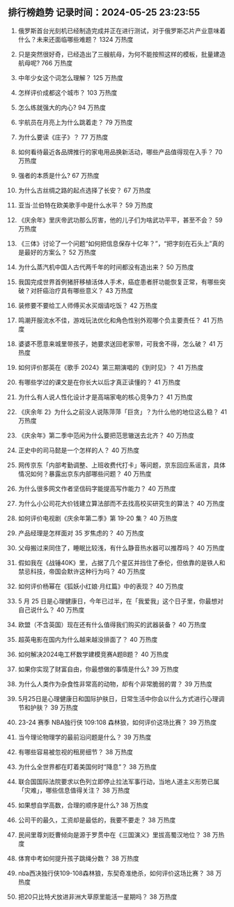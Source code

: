 
## 排行榜趋势 记录时间：2024-05-25 23:23:55
  
  1. 俄罗斯首台光刻机已经制造完成并正在进行测试，对于俄罗斯芯片产业意味着什么？未来还面临哪些难题？ 1324 万热度
    
  2. 只是突然很好奇，已经造出了三艘航母，为何不能按照这样的模板，批量建造航母呢? 766 万热度
    
  3. 中年少女这个词怎么理解？ 125 万热度
    
  4. 怎样评价成都这个城市？ 103 万热度
    
  5. 怎么练就强大的内心? 94 万热度
    
  6. 宇航员在月亮上为什么跳着走？ 79 万热度
    
  7. 为什么要读《庄子》？ 77 万热度
    
  8. 如何看待最近各品牌推行的家电用品换新活动，哪些产品值得现在入手？ 70 万热度
    
  9. 强者的本质是什么? 67 万热度
    
  10. 为什么古丝绸之路的起点选择了长安？ 67 万热度
    
  11. 亚当·兰伯特在欧美歌手中是什么水平？ 59 万热度
    
  12. 《庆余年》里庆帝武功那么厉害，他的儿子们为啥武功平平，甚至不会？ 59 万热度
    
  13. 《三体》讨论了一个问题“如何把信息保存十亿年？”，“把字刻在石头上”真的是最好的方案么？ 52 万热度
    
  14. 为什么蒸汽机中国人古代两千年的时间都没有造出来？ 50 万热度
    
  15. 我国完成世界首例猪肝移植活体人手术，癌症患者肝功能恢复正常，有哪些突破？对肝癌治疗具有哪些意义？ 43 万热度
    
  16. 装修要不要给工人师傅买水买烟请吃饭？ 42 万热度
    
  17. 鸣潮开服流水不佳，游戏玩法优化和角色性别外观哪个负主要责任？ 41 万热度
    
  18. 婆婆不愿意来城里带孩子，她要求送回老家带，可我舍不得，怎么破？ 41 万热度
    
  19. 如何评价那英在《歌手 2024》第三期演唱的《到时见》？ 41 万热度
    
  20. 有哪些学过的课文是在你长大以后才真正读懂的？ 41 万热度
    
  21. 为什么有人说人性化设计才是高端家电的核心竞争力？ 41 万热度
    
  22. 《庆余年 2》为什么之前没人说陈萍萍「巨贪」？为什么他的地位这么稳？ 41 万热度
    
  23. 《庆余年》第二季中范闲为什么要把范思辙送去北齐？ 40 万热度
    
  24. 正史中的司马懿是一个怎样的人？ 40 万热度
    
  25. 网传京东「内部考勤调整、上班收费代打卡」等问题，京东回应系谣言，具体情况如何？暴露出京东内部哪些问题？ 40 万热度
    
  26. 为什么很多网文作者坚信码字能提高写作能力？ 40 万热度
    
  27. 为什么小公司花大价钱建立算法部而不去找高校买研究生的算法？ 40 万热度
    
  28. 如何评价电视剧《庆余年第二季》第 19-20 集？ 40 万热度
    
  29. 产品经理是怎样面对 35 岁焦虑的？ 40 万热度
    
  30. 父母搬过来同住了，睡眠比较浅，有什么静音热水器可以推荐吗？ 40 万热度
    
  31. 假如我在《战锤40K》里，占据了几个星区并挡住了泰伦，但依靠的是铁人和禁忌科技，帝国会默许这种行为吗？ 40 万热度
    
  32. 如何评价杨幂在《狐妖小红娘·月红篇》中的表现？ 40 万热度
    
  33. 5 月 25 日是心理健康日，今年已过半，在「我爱我」这个日子里，你最想对自己说什么？ 40 万热度
    
  34. 欧盟（不含英国）现在还有什么值得我们购买的武器装备？ 40 万热度
    
  35. 超英电影在国内为什么越来越没排面了？ 40 万热度
    
  36. 如何解决2024电工杯数学建模竞赛A题B题？ 40 万热度
    
  37. 如果你实现了财富自由，你最想做的事情是什么? 39 万热度
    
  38. 为什么人类作为杂食性非常高的动物，却有个非常脆弱的胃？ 39 万热度
    
  39. 5月25日是心理健康日和国际护肤日，日常生活中你会以什么方式进行心理调节和护肤？ 39 万热度
    
  40. 23-24 赛季 NBA独行侠 109:108 森林狼，如何评价这场比赛？ 39 万热度
    
  41. 当今理论物理学的最前沿问题是什么？ 39 万热度
    
  42. 有哪些容易被忽视的租房细节？ 38 万热度
    
  43. 为什么全世界都在盯着美国何时“降息”？ 38 万热度
    
  44. 联合国国际法院要求以色列立即停止拉法军事行动，当地人道主义形势已属「灾难」，哪些信息值得关注？ 38 万热度
    
  45. 如果想自学高数，合理的顺序是什么? 38 万热度
    
  46. 公司干的最久，工资却是最低的，我要不要走？ 38 万热度
    
  47. 民间里尊刘贬曹倾向是源于罗贯中在《三国演义》里拔高蜀汉地位？ 38 万热度
    
  48. 体育中考如何提升孩子跳绳分数？ 38 万热度
    
  49. nba西决独行侠109-108森林狼，东契奇准绝杀，如何评价这场比赛？ 38 万热度
    
  50. 把20只比特犬放进非洲大草原里能活一星期吗？ 38 万热度
    